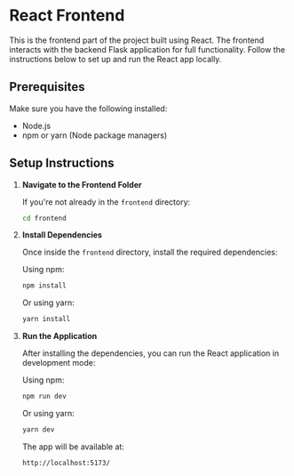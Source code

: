 
# React Frontend

This is the frontend part of the project built using React. The frontend interacts with the backend Flask application for full functionality. Follow the instructions below to set up and run the React app locally.

## Prerequisites

Make sure you have the following installed:
- Node.js
- npm or yarn (Node package managers)

## Setup Instructions

1. **Navigate to the Frontend Folder**

   If you're not already in the `frontend` directory:
   ```bash
   cd frontend
   ```

2. **Install Dependencies**

   Once inside the `frontend` directory, install the required dependencies:

   Using npm:
   ```bash
   npm install
   ```

   Or using yarn:
   ```bash
   yarn install
   ```

3. **Run the Application**

   After installing the dependencies, you can run the React application in development mode:
   
   Using npm:
   ```bash
   npm run dev
   ```

   Or using yarn:
   ```bash
   yarn dev
   ```

   The app will be available at:
   ```
   http://localhost:5173/
   ```
